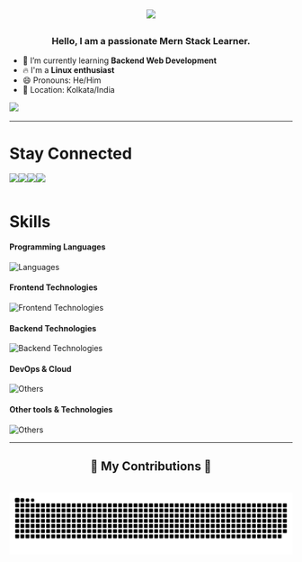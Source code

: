 <h1 align="center">
    <img src="https://readme-typing-svg.herokuapp.com/?font=Poppins&color=258937&size=35&center=true&vCenter=true&width=500&height=70&duration=4000&lines=Hi+there!+👋;+I'm+Shuvrajit+Majhi!;" />
</h1>

<h3 align="center">Hello, I am a passionate Mern Stack Learner.</h3>

- 🌱 I’m currently learning **Backend Web Development**
- 🔥 I'm a **Linux enthusiast**
- 😄 Pronouns: He/Him
- 📍 Location: Kolkata/India


![](https://komarev.com/ghpvc/?username=Shuvrajit2005&color=blue&label=PROFILE+VISITORS)<hr/>

# Stay Connected
<div style="display: flex;">
  <a href="https://www.linkedin.com/in/shuvrajit-majhi-7a337b2b8/">
    <img src="https://skillicons.dev/icons?i=linkedin" src="linkedin-icon">
  </a>
  <a href="https://x.com/ShuvrajitMajhi">
    <img src="https://skillicons.dev/icons?i=twitter" src="github-icon">
  </a>
  <a href="https://github.com/Shuvrajit2005">
    <img src="https://skillicons.dev/icons?i=github" src="github-icon">
  </a>
  <a href="https://www.instagram.com/_.shuvrajit._/">
    <img src="https://skillicons.dev/icons?i=instagram" src="instagram-icon">
  </a>
  <hr/>
</div>

# Skills
#### Programming Languages
![Languages](https://skillicons.dev/icons?i=java,js,ts,python,c,cpp)

#### Frontend Technologies
![Frontend Technologies](https://skillicons.dev/icons?i=react,html,css,figma,bootstrap,tailwind,materialui,jquery,nextjs)

#### Backend Technologies
![Backend Technologies](https://skillicons.dev/icons?i=nodejs,express,django,mysql,mongodb)

#### DevOps & Cloud
![Others](https://skillicons.dev/icons?i=git,github,vercel,heroku,netlify)

#### Other tools & Technologies
![Others](https://skillicons.dev/icons?i=vscode,visualstudio,linux) <hr/>

<div align="center">
  <h2>🐍 My Contributions 🐍</h2>
  <br>
  <img alt="snake eating my contributions" src="https://raw.githubusercontent.com/salesp07/salesp07/output/github-contribution-grid-snake.svg" />
  
  <br/><br/><br/>
</div>

